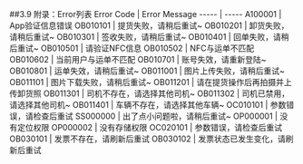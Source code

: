 ##3.9 附录：Error列表
Error Code | Error Message
----- | -----
A100001 | App验证信息错误
OB010101 | 提货失败，请稍后重试~
OB010201 | 卸货失败，请稍后重试~
OB010301 | 签收失败，请稍后重试~
OB010401 | 回单失败，请稍后重试~
OB010501 | 请验证NFC信息
OB010502     | NFC与运单不匹配
OB010602 | 当前用户与运单不匹配
OB010701 | 账号失效，请重新登陆~
OB010801 | 运单失效，请稍后重试~
OB011001 | 图片上传失败，请稍后重试~
OB011101 | 图片下载失败，请稍后重试~
OB011201 | 请在提货操作后再拍摄并上传卸货照
OB011301 | 司机不存在，请选择其他司机~
OB011302 | 司机已禁用，请选择其他司机~
OB011401 | 车辆不存在，请选择其他车辆~
OC010101 | 参数错误，请检查后重试
SS000000 | 出了点小问题啦，请稍后重试~
OP000001 | 没有定位权限
OP000002 | 没有存储权限
OC020101 | 参数错误，请检查后重试
OB030101 | 发票不存在，请刷新后重试
OB030102 | 发票状态已发生变化，请刷新后重试
